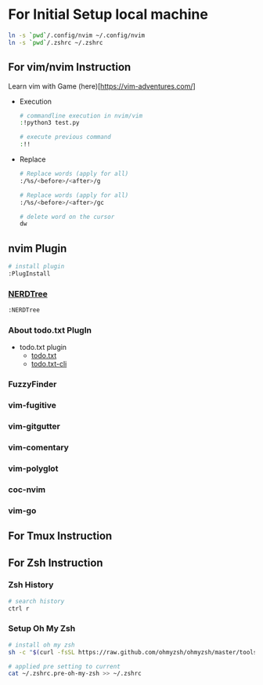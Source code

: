 # For Initial Setup local machine

```bash
ln -s `pwd`/.config/nvim ~/.config/nvim
ln -s `pwd`/.zshrc ~/.zshrc
```

## For vim/nvim Instruction
Learn vim with Game (here)[https://vim-adventures.com/]

- Execution
  ```bash
  # commandline execution in nvim/vim
  :!python3 test.py 

  # execute previous command
  :!!
  ```

- Replace
  ```bash
  # Replace words (apply for all)
  :/%s/<before>/<after>/g
  
  # Replace words (apply for all)
  :/%s/<before>/<after>/gc

  # delete word on the cursor
  dw
  ```

## nvim Plugin
```bash
# install plugin
:PlugInstall
```

### [NERDTree](https://github.com/preservim/nerdtree)
```bash
:NERDTree
```

### About todo.txt PlugIn
- todo.txt plugin
  - [todo.txt](https://github.com/callmekohei/vim-todoedit/blob/master/doc/todoedit.txt)
  - [todo.txt-cli](https://github.com/todotxt/todo.txt-cli)

### FuzzyFinder
### vim-fugitive
### vim-gitgutter
### vim-comentary
### vim-polyglot
### coc-nvim
### vim-go

## For Tmux Instruction

## For Zsh Instruction

### Zsh History
```zsh
# search history
ctrl r
```

### Setup Oh My Zsh
```zsh
# install oh my zsh
sh -c "$(curl -fsSL https://raw.github.com/ohmyzsh/ohmyzsh/master/tools/install.sh)"

# applied pre setting to current
cat ~/.zshrc.pre-oh-my-zsh >> ~/.zshrc
```


